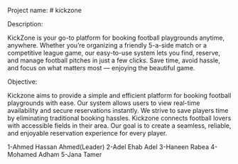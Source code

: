 Project name: # kickzone

Description:

KickZone is your go-to platform for booking football playgrounds anytime, anywhere. Whether you’re organizing a friendly 5-a-side match or a competitive league game, our easy-to-use system lets you find, reserve, and manage football pitches in just a few clicks. Save time, avoid hassle, and focus on what matters most — enjoying the beautiful game.

Objective:

Kickzone aims to provide a simple and efficient platform for booking football playgrounds with ease.
Our system allows users to view real-time availability and secure reservations instantly.
We strive to save players time by eliminating traditional booking hassles.
Kickzone connects football lovers with accessible fields in their area.
Our goal is to create a seamless, reliable, and enjoyable reservation experience for every player.

1-Ahmed Hassan Ahmed(Leader)
2-Adel Ehab Adel
3-Haneen Rabea 
4-Mohamed Adham
5-Jana Tamer

 
